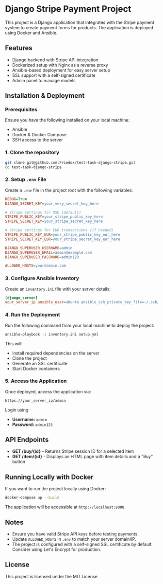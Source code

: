 # Django Stripe Payment Project

This project is a Django application that integrates with the Stripe payment system to create payment forms for products. The application is deployed using Docker and Ansible.

## Features

- Django backend with Stripe API integration
- Dockerized setup with Nginx as a reverse proxy
- Ansible-based deployment for easy server setup
- SSL support with a self-signed certificate
- Admin panel to manage models

## Installation & Deployment

### Prerequisites

Ensure you have the following installed on your local machine:

- Ansible
- Docker & Docker Compose
- SSH access to the server

### 1. Clone the repository

```sh
git clone git@github.com:Friedox/test-task-django-stripe.git
cd test-task-django-stripe
```

### 2. Setup `.env` File

Create a `.env` file in the project root with the following variables:

```ini
DEBUG=True
DJANGO_SECRET_KEY=your_very_secret_key_here

# Stripe settings for USD (default)
STRIPE_PUBLIC_KEY=your_stripe_public_key_here
STRIPE_SECRET_KEY=your_stripe_secret_key_here

# Stripe settings for EUR transactions (if needed)
STRIPE_PUBLIC_KEY_EUR=your_stripe_public_key_eur_here
STRIPE_SECRET_KEY_EUR=your_stripe_secret_key_eur_here

DJANGO_SUPERUSER_USERNAME=admin
DJANGO_SUPERUSER_EMAIL=admin@example.com
DJANGO_SUPERUSER_PASSWORD=admin123

ALLOWED_HOSTS=yourdomain.com
```

### 3. Configure Ansible Inventory

Create an `inventory.ini` file with your server details:

```ini
[django_server]
your_server_ip ansible_user=ubuntu ansible_ssh_private_key_file=~/.ssh/id_ed25519
```

### 4. Run the Deployment

Run the following command from your local machine to deploy the project:

```sh
ansible-playbook -i inventory.ini setup.yml
```

This will:

- Install required dependencies on the server
- Clone the project
- Generate an SSL certificate
- Start Docker containers

### 5. Access the Application

Once deployed, access the application via:

```sh
https://your_server_ip/admin
```

Login using:

- **Username:** `admin`
- **Password:** `admin123`

## API Endpoints

- **GET /buy/{id}** - Returns Stripe session ID for a selected item
- **GET /item/{id}** - Displays an HTML page with item details and a "Buy" button

## Running Locally with Docker

If you want to run the project locally using Docker:

```sh
docker-compose up --build
```

The application will be accessible at `http://localhost:8000`.

## Notes

- Ensure you have valid Stripe API keys before testing payments.
- Update `ALLOWED_HOSTS` in `.env` to match your server domain/IP.
- The project is configured with a self-signed SSL certificate by default. Consider using Let's Encrypt for production.

## License

This project is licensed under the MIT License.

